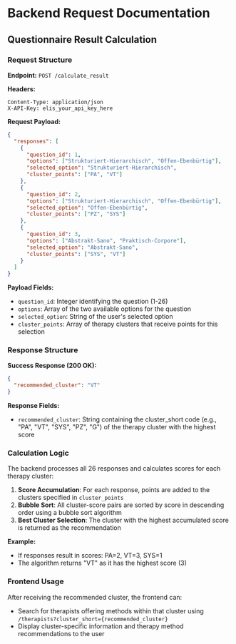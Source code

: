 # Backend Request Documentation

## Questionnaire Result Calculation

### Request Structure

**Endpoint:** `POST /calculate_result`

**Headers:**
```
Content-Type: application/json
X-API-Key: elis_your_api_key_here
```

**Request Payload:**
```json
{
  "responses": [
    {
      "question_id": 1,
      "options": ["Strukturiert-Hierarchisch", "Offen-Ebenbürtig"],
      "selected_option": "Strukturiert-Hierarchisch",
      "cluster_points": ["PA", "VT"]
    },
    {
      "question_id": 2,
      "options": ["Strukturiert-Hierarchisch", "Offen-Ebenbürtig"],
      "selected_option": "Offen-Ebenbürtig",
      "cluster_points": ["PZ", "SYS"]
    },
    {
      "question_id": 3,
      "options": ["Abstrakt-Sano", "Praktisch-Corpore"],
      "selected_option": "Abstrakt-Sano",
      "cluster_points": ["SYS", "VT"]
    }
  ]
}
```

**Payload Fields:**
- `question_id`: Integer identifying the question (1-26)
- `options`: Array of the two available options for the question
- `selected_option`: String of the user's selected option
- `cluster_points`: Array of therapy clusters that receive points for this selection

### Response Structure

**Success Response (200 OK):**
```json
{
  "recommended_cluster": "VT"
}
```

**Response Fields:**
- `recommended_cluster`: String containing the cluster_short code (e.g., "PA", "VT", "SYS", "PZ", "G") of the therapy cluster with the highest score

### Calculation Logic

The backend processes all 26 responses and calculates scores for each therapy cluster:

1. **Score Accumulation**: For each response, points are added to the clusters specified in `cluster_points`
2. **Bubble Sort**: All cluster-score pairs are sorted by score in descending order using a bubble sort algorithm
3. **Best Cluster Selection**: The cluster with the highest accumulated score is returned as the recommendation

**Example:**
- If responses result in scores: PA=2, VT=3, SYS=1
- The algorithm returns "VT" as it has the highest score (3)

### Frontend Usage

After receiving the recommended cluster, the frontend can:
- Search for therapists offering methods within that cluster using `/therapists?cluster_short={recommended_cluster}`
- Display cluster-specific information and therapy method recommendations to the user